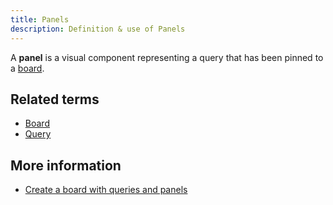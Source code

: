```yaml
---
title: Panels 
description: Definition & use of Panels 
---
```

A **panel** is a visual component representing a query that has been pinned to a [board](../board-dashboard-living).

## Related terms

- [Board](../board-dashboard-living)
- [Query](../query)

## More information

- [Create a board with queries and panels](https://behavure.ai/docs/wiki/spaces/CSSD/pages/1234632768/Create+a+board+with+queries+and+panels)